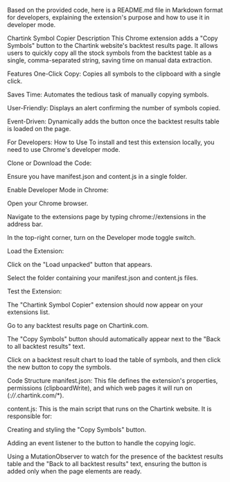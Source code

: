 Based on the provided code, here is a README.md file in Markdown format for developers, explaining the extension's purpose and how to use it in developer mode.

Chartink Symbol Copier
Description
This Chrome extension adds a "Copy Symbols" button to the Chartink website's backtest results page. It allows users to quickly copy all the stock symbols from the backtest table as a single, comma-separated string, saving time on manual data extraction.

Features
One-Click Copy: Copies all symbols to the clipboard with a single click.

Saves Time: Automates the tedious task of manually copying symbols.

User-Friendly: Displays an alert confirming the number of symbols copied.

Event-Driven: Dynamically adds the button once the backtest results table is loaded on the page.

For Developers: How to Use
To install and test this extension locally, you need to use Chrome's developer mode.

Clone or Download the Code:

Ensure you have manifest.json and content.js in a single folder.

Enable Developer Mode in Chrome:

Open your Chrome browser.

Navigate to the extensions page by typing chrome://extensions in the address bar.

In the top-right corner, turn on the Developer mode toggle switch.

Load the Extension:

Click on the "Load unpacked" button that appears.

Select the folder containing your manifest.json and content.js files.

Test the Extension:

The "Chartink Symbol Copier" extension should now appear on your extensions list.

Go to any backtest results page on Chartink.com.

The "Copy Symbols" button should automatically appear next to the "Back to all backtest results" text.

Click on a backtest result chart to load the table of symbols, and then click the new button to copy the symbols.

Code Structure
manifest.json: This file defines the extension's properties, permissions (clipboardWrite), and which web pages it will run on (*://*.chartink.com/*).

content.js: This is the main script that runs on the Chartink website. It is responsible for:

Creating and styling the "Copy Symbols" button.

Adding an event listener to the button to handle the copying logic.

Using a MutationObserver to watch for the presence of the backtest results table and the "Back to all backtest results" text, ensuring the button is added only when the page elements are ready.
